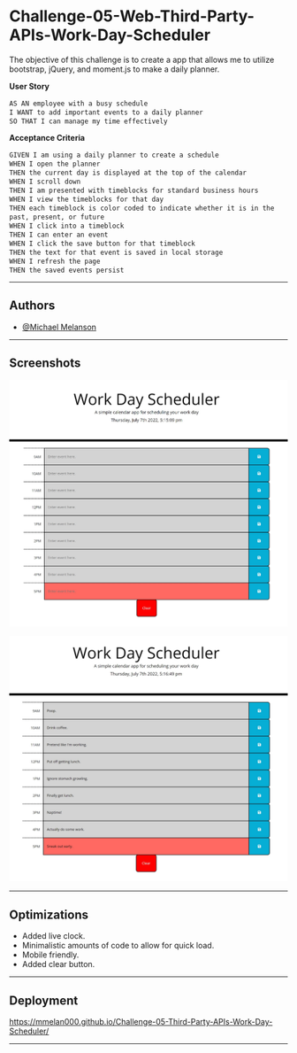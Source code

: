 # Challenge-05-Web-Third-Party-APIs-Work-Day-Scheduler

The objective of this challenge is to create a app that allows me to utilize bootstrap, jQuery, and moment.js to make a daily planner.

**User Story**
```
AS AN employee with a busy schedule
I WANT to add important events to a daily planner
SO THAT I can manage my time effectively
```

**Acceptance Criteria**
```
GIVEN I am using a daily planner to create a schedule
WHEN I open the planner
THEN the current day is displayed at the top of the calendar
WHEN I scroll down
THEN I am presented with timeblocks for standard business hours
WHEN I view the timeblocks for that day
THEN each timeblock is color coded to indicate whether it is in the past, present, or future
WHEN I click into a timeblock
THEN I can enter an event
WHEN I click the save button for that timeblock
THEN the text for that event is saved in local storage
WHEN I refresh the page
THEN the saved events persist
```

---

## Authors

- [@Michael Melanson](https://github.com/mmelan000)

---

## Screenshots

![App Screenshot](./assets/images/app1ss.jpg)

![App Screenshot](./assets/images/app2ss.jpg)

---

## Optimizations

- Added live clock.
- Minimalistic amounts of code to allow for quick load.
- Mobile friendly.
- Added clear button.

---

## Deployment

https://mmelan000.github.io/Challenge-05-Third-Party-APIs-Work-Day-Scheduler/

---
